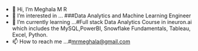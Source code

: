 - 👋 Hi, I’m Meghala M R
- 👀 I’m interested in ... ###Data Analytics  and  Machine Learning Engineer
- 🌱 I’m currently learning ...#Full stack Data Analytics Course in ineuron.ai which includes the MySQL,PowerBI, Snowflake Fundamentals, Tableau, Excel, Python. 
- 📫 How to reach me ...#mrmeghala@gmail.com

<!---
Meghalamr/Meghalamr is a ✨ special ✨ repository because its `README.md` (this file) appears on your GitHub profile.
You can click the Preview link to take a look at your changes.
--->
